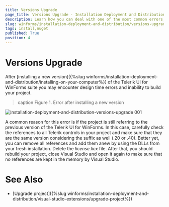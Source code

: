 ```yaml
---
title: Versions Upgrade
page_title: Versions Upgrade - Installation Deployment and Distribution
description: Learn how you can deal with one of the most common errors, after installing a new version of Telrik UI for WinForms. 
slug: winforms/installation-deployment-and-distribution/versions-upgrade
tags: install,nuget
published: True
position: 4
---
```


# Versions Upgrade 

After [installing a new version]({%slug winforms/installation-deployment-and-distribution/installing-on-your-computer%}) of the Telerik UI for WinForms suite you may encounter design time errors and inability to build your project.

>caption Figure 1. Error after installing a new version

![installation-deployment-and-distribution-versions-upgrade 001](images/installation-deployment-and-distribution-versions-upgrade001.png)

A common reason for this error is if the project is still referring to the previous version of the Telerik UI for WinForms. In this case, carefully check the references to all Telerik controls in your project and make sure that they are the same version considering the suffix as well (.20 or .40). Better yet, you can remove all references and add them anew by using the DLLs from your fresh installation. Delete the *license.licx* file. After that, you should rebuild your project, close Visual Studio and open it again to make sure that no references are kept in the memory by Visual Studio.  


# See Also

* [Upgrade project]({%slug winforms/installation-deployment-and-distribution/visual-studio-extensions/upgrade-project%})
